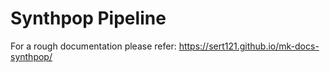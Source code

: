 # Synthpop Pipeline
For a rough documentation please refer: https://sert121.github.io/mk-docs-synthpop/   

